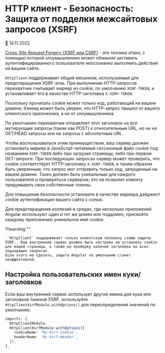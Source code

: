 # HTTP клиент - Безопасность: Защита от подделки межсайтовых запросов (XSRF)

:date: 14.11.2022

[Cross-Site Request Forgery (XSRF или CSRF)](https://ru.wikipedia.org/wiki/%D0%9C%D0%B5%D0%B6%D1%81%D0%B0%D0%B9%D1%82%D0%BE%D0%B2%D0%B0%D1%8F_%D0%BF%D0%BE%D0%B4%D0%B4%D0%B5%D0%BB%D0%BA%D0%B0_%D0%B7%D0%B0%D0%BF%D1%80%D0%BE%D1%81%D0%B0) - это техника атаки, с помощью которой злоумышленник может обманом заставить аутентифицированного пользователя неосознанно выполнить действия на вашем сайте.

`HttpClient` поддерживает общий механизм, используемый для предотвращения XSRF-атак. При выполнении HTTP-запросов перехватчик считывает маркер из cookie, по умолчанию `XSRF-TOKEN`, и устанавливает его в качестве HTTP-заголовка `X-XSRF-TOKEN`.

Поскольку прочитать cookie может только код, работающий на вашем домене, бэкенд может быть уверен, что HTTP-запрос пришел от вашего клиентского приложения, а не от злоумышленника.

По умолчанию перехватчик отправляет этот заголовок на все мутирующие запросы (такие как POST) к относительным URL, но не на GET/HEAD запросы или на запросы с абсолютным URL.

Чтобы воспользоваться этим преимуществом, ваш сервер должен установить маркер в JavaScript-читаемый сессионный файл cookie под названием `XSRF-TOKEN` либо при загрузке страницы, либо при первом GET-запросе. При последующих запросах сервер может проверить, что cookie соответствует HTTP-заголовку `X-XSRF-TOKEN`, и таким образом быть уверенным, что запрос мог отправить только код, запущенный на вашем домене.
Токен должен быть уникальным для каждого пользователя и проверяться сервером; это не позволит клиенту придумывать свои собственные токены.

Для повышения безопасности установите в качестве маркера дайджест cookie аутентификации вашего сайта с солью.

Для предотвращения коллизий в средах, где несколько приложений Angular используют один и тот же домен или поддомен, присвойте каждому приложению уникальное имя cookie.

!!!warning ""

    _`HttpClient` поддерживает только клиентскую половину схемы защиты XSRF._ Ваш внутренний сервис должен быть настроен на установку cookie для вашей страницы, а также на проверку наличия заголовка во всех подходящих запросах.
    Если этого не сделать, защита Angular по умолчанию станет неэффективной.

## Настройка пользовательских имен куки/заголовков

Если ваш внутренний сервис использует другие имена для куки или заголовков токенов XSRF, используйте `HttpClientXsrfModule.withOptions()` для переопределения значений по умолчанию.

```ts
imports: [
  HttpClientModule,
  HttpClientXsrfModule.withOptions({
    cookieName: 'My-Xsrf-Cookie',
    headerName: 'My-Xsrf-Header',
  }),
],
```
